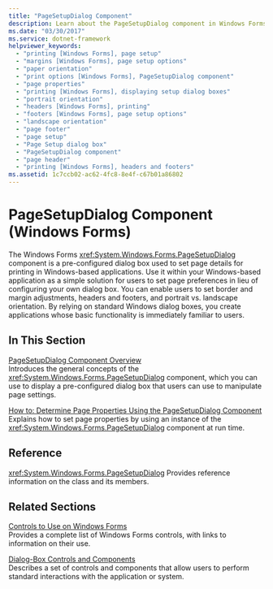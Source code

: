 ```yaml
---
title: "PageSetupDialog Component"
description: Learn about the PageSetupDialog component in Windows Forms, which is a pre-configured dialog box used to set page details for printing.
ms.date: "03/30/2017"
ms.service: dotnet-framework
helpviewer_keywords:
  - "printing [Windows Forms], page setup"
  - "margins [Windows Forms], page setup options"
  - "paper orientation"
  - "print options [Windows Forms], PageSetupDialog component"
  - "page properties"
  - "printing [Windows Forms], displaying setup dialog boxes"
  - "portrait orientation"
  - "headers [Windows Forms], printing"
  - "footers [Windows Forms], page setup options"
  - "landscape orientation"
  - "page footer"
  - "page setup"
  - "Page Setup dialog box"
  - "PageSetupDialog component"
  - "page header"
  - "printing [Windows Forms], headers and footers"
ms.assetid: 1c7ccb02-ac62-4fc8-8e4f-c67b01a86802
---
```

# PageSetupDialog Component (Windows Forms)

The Windows Forms <xref:System.Windows.Forms.PageSetupDialog> component is a pre-configured dialog box used to set page details for printing in Windows-based applications. Use it within your Windows-based application as a simple solution for users to set page preferences in lieu of configuring your own dialog box. You can enable users to set border and margin adjustments, headers and footers, and portrait vs. landscape orientation. By relying on standard Windows dialog boxes, you create applications whose basic functionality is immediately familiar to users.

## In This Section

[PageSetupDialog Component Overview](pagesetupdialog-component-overview-windows-forms.md)\
Introduces the general concepts of the <xref:System.Windows.Forms.PageSetupDialog> component, which you can use to display a pre-configured dialog box that users can use to manipulate page settings.

[How to: Determine Page Properties Using the PageSetupDialog Component](how-to-determine-page-properties-using-the-pagesetupdialog-component.md)\
Explains how to set page properties by using an instance of the <xref:System.Windows.Forms.PageSetupDialog> component at run time.

## Reference

<xref:System.Windows.Forms.PageSetupDialog>
Provides reference information on the class and its members.

## Related Sections

[Controls to Use on Windows Forms](controls-to-use-on-windows-forms.md)\
Provides a complete list of Windows Forms controls, with links to information on their use.

[Dialog-Box Controls and Components](dialog-box-controls-and-components-windows-forms.md)\
Describes a set of controls and components that allow users to perform standard interactions with the application or system.
